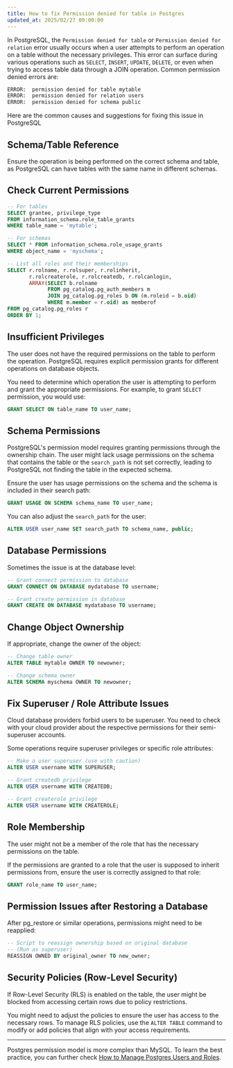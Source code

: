 ```yaml
---
title: How to fix Permission denied for table in Postgres
updated_at: 2025/02/27 09:00:00
---
```


In PostgreSQL, the `Permission denied for table` or `Permission denied for relation` error usually occurs when a user attempts to perform an operation on a table without the necessary privileges. This error can surface during various operations such as `SELECT`, `INSERT`, `UPDATE`, `DELETE`, or even when trying to access table data through a JOIN operation. Common permission denied errors are:

```bash
ERROR:  permission denied for table mytable
ERROR:  permission denied for relation users
ERROR:  permission denied for schema public
```

Here are the common causes and suggestions for fixing this issue in PostgreSQL

## Schema/Table Reference

Ensure the operation is being performed on the correct schema and table, as PostgreSQL can have tables with the same name in different schemas.

## Check Current Permissions

```sql
-- For tables
SELECT grantee, privilege_type
FROM information_schema.role_table_grants
WHERE table_name = 'mytable';

-- For schemas
SELECT * FROM information_schema.role_usage_grants
WHERE object_name = 'myschema';

-- List all roles and their memberships
SELECT r.rolname, r.rolsuper, r.rolinherit,
       r.rolcreaterole, r.rolcreatedb, r.rolcanlogin,
       ARRAY(SELECT b.rolname
             FROM pg_catalog.pg_auth_members m
             JOIN pg_catalog.pg_roles b ON (m.roleid = b.oid)
             WHERE m.member = r.oid) as memberof
FROM pg_catalog.pg_roles r
ORDER BY 1;
```

## Insufficient Privileges

The user does not have the required permissions on the table to perform the operation. PostgreSQL requires explicit permission grants for different operations on database objects.

You need to determine which operation the user is attempting to perform and grant the appropriate permissions. For example, to grant `SELECT` permission, you would use:

```sql
GRANT SELECT ON table_name TO user_name;
```

## Schema Permissions

PostgreSQL's permission model requires granting permissions through the ownership chain. The user might lack usage permissions on the schema that contains the table or the `search_path` is not set correctly, leading to PostgreSQL not finding the table in the expected schema.

Ensure the user has usage permissions on the schema and the schema is included in their search path:

```sql
GRANT USAGE ON SCHEMA schema_name TO user_name;
```

You can also adjust the `search_path` for the user:

```sql
ALTER USER user_name SET search_path TO schema_name, public;
```

## Database Permissions

Sometimes the issue is at the database level:

```sql
-- Grant connect permission to database
GRANT CONNECT ON DATABASE mydatabase TO username;

-- Grant create permission in database
GRANT CREATE ON DATABASE mydatabase TO username;
```

## Change Object Ownership

If appropriate, change the owner of the object:

```sql
-- Change table owner
ALTER TABLE mytable OWNER TO newowner;

-- Change schema owner
ALTER SCHEMA myschema OWNER TO newowner;
```

## Fix Superuser / Role Attribute Issues

<HintBlock type="info">

Cloud database providers forbid users to be superuser. You need to check with your cloud provider about the respective
permissions for their semi-superuser accounts.

</HintBlock>

Some operations require superuser privileges or specific role attributes:

```sql
-- Make a user superuser (use with caution)
ALTER USER username WITH SUPERUSER;

-- Grant createdb privilege
ALTER USER username WITH CREATEDB;

-- Grant createrole privilege
ALTER USER username WITH CREATEROLE;
```

## Role Membership

The user might not be a member of the role that has the necessary permissions on the table.

If the permissions are granted to a role that the user is supposed to inherit permissions from, ensure the user is correctly assigned to that role:

```sql
GRANT role_name TO user_name;
```

## Permission Issues after Restoring a Database

After pg_restore or similar operations, permissions might need to be reapplied:

```sql
-- Script to reassign ownership based on original database
-- (Run as superuser)
REASSIGN OWNED BY original_owner TO new_owner;
```

## Security Policies (Row-Level Security)

If Row-Level Security (RLS) is enabled on the table, the user might be blocked from accessing certain rows due to policy restrictions.

You might need to adjust the policies to ensure the user has access to the necessary rows. To manage RLS policies, use the `ALTER TABLE` command to modify or add policies that align with your access requirements.

---

Postgres permission model is more complex than MySQL. To learn the best practice, you can further check [How to Manage Postgres Users and Roles](/blog/how-to-manage-postgres-users-and-roles).
